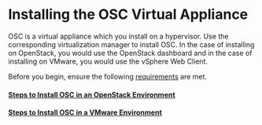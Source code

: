 # Installing the OSC Virtual Appliance

OSC is a virtual appliance which you install on a hypervisor. Use the corresponding virtualization manager to install OSC. In the case of installing on OpenStack, you would use the OpenStack dashboard and in the case of installing on VMware, you would use the vSphere Web Client.

Before you begin, ensure the following [requirements](https://github.com/opensecuritycontroller/opensecuritycontroller.org/compare/requirements.md) are met.


#### [Steps to Install OSC in an OpenStack Environment](./installing_ost.md)

#### [Steps to Install OSC in a VMware Environment](./installing_vmware.md)

